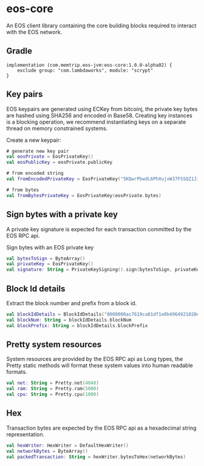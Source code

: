 # eos-core
An EOS client library containing the core building blocks required to interact
with the EOS network.

## Gradle
```
implementation (com.memtrip.eos-jvm:eos-core:1.0.0-alpha02) {
    exclude group: "com.lambdaworks", module: "scrypt"
}
```

## Key pairs
EOS keypairs are generated using ECKey from bitcoinj, the private key bytes are
hashed using SHA256 and encoded in Base58. Creating key instances is a blocking
operation, we recommend instantiating keys on a separate thread on memory
constrained systems.

Create a new keypair:
```kotlin
# generate new key pair
val eosPrivate = EosPrivateKey()
val eosPublicKey = eosPrivate.publicKey

# from encoded string
val fromEncodedPrivateKey = EosPrivateKey("5KQwrPbwdL6PhXujxW37FSSQZ1JiwsST4cqQzDeyXtP79zkvFD3")

# from bytes
val fromBytesPrivateKey = EosPrivateKey(eosPrivate.bytes)
```

## Sign bytes with a private key
A private key signature is expected for each transaction committed by the EOS RPC api.

Sign bytes with an EOS private key
```kotlin
val bytesToSign = ByteArray()
val privateKey = EosPrivateKey()
val signature: String = PrivateKeySigning().sign(bytesToSign, privateKey)
```

## Block Id details
Extract the block number and prefix from a block id.

```kotlin
val blockIdDetails = BlockIdDetails("0000000ac7619ca01df1e0b4964921020e772ceb7343ec51f65537cdbce192d3")
val blockNum: String = blockIdDetails.blockNum
val blockPrefix: String = blockIdDetails.blockPrefix
```

## Pretty system resources
System resources are provided by the EOS RPC api as Long types, the Pretty static
methods will format these system values into human readable formats.

```kotlin
val net: String = Pretty.net(4048)
val ram: String = Pretty.ram(5000)
val cpu: String = Pretty.cpu(1000)
```

## Hex
Transaction bytes are expected by the EOS RPC api as a hexadecimal string representation.

```kotlin
val hexWriter: HexWriter = DefaultHexWriter()
val networkBytes = ByteArray()
val packedTransaction: String = hexWriter.bytesToHex(networkBytes)
```
